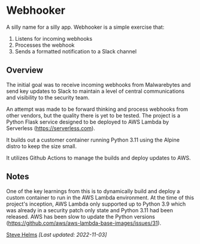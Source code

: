 # Webhooker

A silly name for a silly app. Webhooker is a simple exercise that:

1. Listens for incoming webhooks
1. Processes the webhook
1. Sends a formatted notification to a Slack channel

## Overview

The initial goal was to receive incoming webhooks from
Malwarebytes and send key updates to Slack to maintain
a level of central communications and visibility to the
security team.

An attempt was made to be forward thinking and process
webhooks from other vendors, but the quality there is yet
to be tested. The project is a Python Flask service designed
to be deployed to AWS Lambda by Serverless (<https://serverless.com>).

It builds out a customer container running Python 3.11 using
the Alpine distro to keep the size small.

It utilizes Github Actions to manage the builds and deploy updates
to AWS.

## Notes

One of the key learnings from this is to dynamically build and deploy
a custom container to run in the AWS Lambda environment. At the time
of this project's inception, AWS Lambda only supported up to Python 3.9
which was already in a security patch only state and Python 3.11 had
been released. AWS has been slow to update the Python versions (<https://github.com/aws/aws-lambda-base-images/issues/31>).

[Steve Helms](https://github.com/stevenhelms)
_[Last updated: 2022-11-03]_
